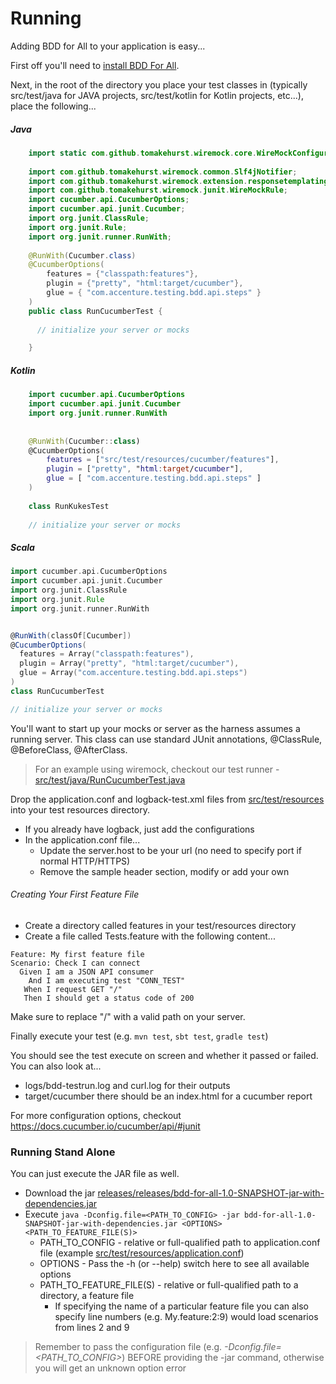 # Running

Adding BDD for All to your application is easy...

First off you'll need to [install BDD For All](INSTALLING.md).

Next, in the root of the directory you place your test classes in (typically src/test/java for JAVA projects, src/test/kotlin for Kotlin projects, etc...), place the following...

##### Java

```java
    import static com.github.tomakehurst.wiremock.core.WireMockConfiguration.options;
    
    import com.github.tomakehurst.wiremock.common.Slf4jNotifier;
    import com.github.tomakehurst.wiremock.extension.responsetemplating.ResponseTemplateTransformer;
    import com.github.tomakehurst.wiremock.junit.WireMockRule;
    import cucumber.api.CucumberOptions;
    import cucumber.api.junit.Cucumber;
    import org.junit.ClassRule;
    import org.junit.Rule;
    import org.junit.runner.RunWith;
    
    @RunWith(Cucumber.class)
    @CucumberOptions(
        features = {"classpath:features"},
        plugin = {"pretty", "html:target/cucumber"},
        glue = { "com.accenture.testing.bdd.api.steps" }
    )
    public class RunCucumberTest {
    
      // initialize your server or mocks

    }
```

##### Kotlin

```kotlin
    import cucumber.api.CucumberOptions
    import cucumber.api.junit.Cucumber
    import org.junit.runner.RunWith
    
    
    @RunWith(Cucumber::class)
    @CucumberOptions(
        features = ["src/test/resources/cucumber/features"],
        plugin = ["pretty", "html:target/cucumber"],
        glue = [ "com.accenture.testing.bdd.api.steps" ]
    )
    
    class RunKukesTest
  
    // initialize your server or mocks  
```

##### Scala
```scala
import cucumber.api.CucumberOptions
import cucumber.api.junit.Cucumber
import org.junit.ClassRule
import org.junit.Rule
import org.junit.runner.RunWith


@RunWith(classOf[Cucumber])
@CucumberOptions(
  features = Array("classpath:features"),
  plugin = Array("pretty", "html:target/cucumber"),
  glue = Array("com.accenture.testing.bdd.api.steps")
)
class RunCucumberTest

// initialize your server or mocks
```

You'll want to start up your mocks or server as the harness assumes a running server. This class can use standard JUnit annotations, @ClassRule, @BeforeClass, @AfterClass.

> For an example using wiremock, checkout our test runner - [src/test/java/RunCucumberTest.java](../src/test/java/RunCucumberTest.java)

Drop the application.conf and logback-test.xml files from [src/test/resources](../src/test/resources) into your test resources directory.

* If you already have logback, just add the configurations
* In the application.conf file...
  * Update the server.host to be your url (no need to specify port if normal HTTP/HTTPS)
  * Remove the sample header section, modify or add your own
  
###### Creating Your First Feature File
  
* Create a directory called features in your test/resources directory
* Create a file called Tests.feature with the following content...
```gherkin
Feature: My first feature file
Scenario: Check I can connect
  Given I am a JSON API consumer
    And I am executing test "CONN_TEST"
   When I request GET "/"
   Then I should get a status code of 200
```
Make sure to replace "/" with a valid path on your server.

Finally execute your test (e.g. `mvn test`, `sbt test`, `gradle test`)

You should see the test execute on screen and whether it passed or failed.  You can also look at...

* logs/bdd-testrun.log and curl.log for their outputs
* target/cucumber there should be an index.html for a cucumber report

For more configuration options, checkout https://docs.cucumber.io/cucumber/api/#junit

### Running Stand Alone

You can just execute the JAR file as well.

* Download the jar [releases/releases/bdd-for-all-1.0-SNAPSHOT-jar-with-dependencies.jar](../releases/bdd-for-all-1.0-SNAPSHOT-jar-with-dependencies.jar)
* Execute `java -Dconfig.file=<PATH_TO_CONFIG> -jar bdd-for-all-1.0-SNAPSHOT-jar-with-dependencies.jar <OPTIONS> <PATH_TO_FEATURE_FILE(S)>`
  * PATH_TO_CONFIG - relative or full-qualified path to application.conf file (example [src/test/resources/application.conf](../src/test/resources/application.conf))
  * OPTIONS - Pass the -h (or --help) switch here to see all available options
  * PATH_TO_FEATURE_FILE(S) - relative or full-qualified path to a directory, a feature file
    * If specifying the name of a particular feature file you can also specify line numbers (e.g. My.feature:2:9) would load scenarios from lines 2 and 9
  
> Remember to pass the configuration file (e.g. *-Dconfig.file=<PATH_TO_CONFIG>*) BEFORE providing the -jar command, otherwise you will get an unknown option error